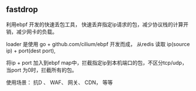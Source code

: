 ## fastdrop

利用ebpf 开发的快速丢包工具， 快速丢弃指定ip请求的包，减少协议栈的计算开销，减少网卡的负载。

loader 是使用 go +  github.com/cilium/ebpf 开发而成， 从redis 读取 ip(source ip) + port(dest port), 

将ip + port 加入到ebpf map中，拦截指定ip到本机端口的包，不区分tcp/udp， 当port 为0时，拦截所有的包。


使用场景： 抗D 、 WAF、 网关、 CDN， 等等